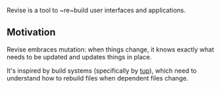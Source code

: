 Revise is a tool to ~re~build user interfaces and applications.


Motivation
----------

Revise embraces mutation: when things change, it knows exactly what needs to be updated and updates things in place.

It's inspired by build systems (specifically by [tup](http://gittup.org/tup/)), which need to understand how to rebuild
files when dependent files change.
